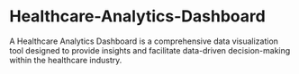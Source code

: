 # Healthcare-Analytics-Dashboard
A Healthcare Analytics Dashboard is a comprehensive data visualization tool designed to provide insights and facilitate data-driven decision-making within the healthcare industry.
